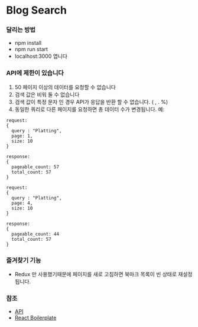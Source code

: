 # Blog Search

### 달리는 방법
- npm install
- npm run start
- localhost:3000 엽니다

### API에 제한이 있습니다
1. 50 페이지 이상의 데이터를 요청할 수 없습니다
2. 검색 값은 비워 둘 수 없습니다
3. 검색 값이 특정 문자 인 경우 API가 응답을 반환 할 수 없습니다. ( , . %)
4. 동일한 쿼리로 다른 페이지를 요청하면 총 데이터 수가 변경됩니다. 예:
```
request:
{
  query : "Platting",
  page: 1,
  size: 10
}

response:
{
  pageable_count: 57
  total_count: 57
}
```

```
request:
{
  query : "Platting",
  page: 4,
  size: 10
}

response:
{
  pageable_count: 44
  total_count: 57
}
```

### 즐겨찾기 기능
- Redux 만 사용했기때문에 페이지를 새로 고침하면 북마크 목록이 빈 상태로 재설정됩니다.

### 참조
- [API](https://developers.kakao.com/docs/latest/ko/daum-search/dev-guide)
- [React Boilerplate](https://github.com/react-boilerplate/react-boilerplate-cra-template)
